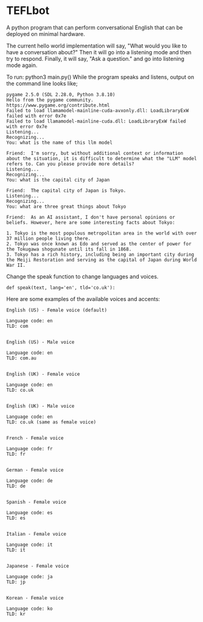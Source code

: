 # TEFLbot
A python program that can perform conversational English that can be deployed on minimal hardware.

The current hello world implementation will say, "What would you like to have a conversation about?"
Then it will go into a listening mode and then try to respond.
Finally, it will say, "Ask a question." and go into listening mode again.

To run:
python3 main.py()
While the program speaks and listens, output on the command line looks like;
```
pygame 2.5.0 (SDL 2.28.0, Python 3.8.10)
Hello from the pygame community. https://www.pygame.org/contribute.html
Failed to load llamamodel-mainline-cuda-avxonly.dll: LoadLibraryExW failed with error 0x7e
Failed to load llamamodel-mainline-cuda.dll: LoadLibraryExW failed with error 0x7e
Listening...
Recognizing...
You: what is the name of this llm model

Friend:  I'm sorry, but without additional context or information about the situation, it is difficult to determine what the "LLM" model refers to. Can you please provide more details?
Listening...
Recognizing...
You: what is the capital city of Japan

Friend:  The capital city of Japan is Tokyo.
Listening...
Recognizing...
You: what are three great things about Tokyo

Friend:  As an AI assistant, I don't have personal opinions or beliefs. However, here are some interesting facts about Tokyo:

1. Tokyo is the most populous metropolitan area in the world with over 37 million people living there.
2. Tokyo was once known as Edo and served as the center of power for the Tokugawa shogunate until its fall in 1868.
3. Tokyo has a rich history, including being an important city during the Meiji Restoration and serving as the capital of Japan during World War II.
```

Change the speak function to change languages and voices.
```
def speak(text, lang='en', tld='co.uk'):
```
Here are some examples of the available voices and accents:
```
English (US) - Female voice (default)

Language code: en
TLD: com


English (US) - Male voice

Language code: en
TLD: com.au


English (UK) - Female voice

Language code: en
TLD: co.uk


English (UK) - Male voice

Language code: en
TLD: co.uk (same as female voice)


French - Female voice

Language code: fr
TLD: fr


German - Female voice

Language code: de
TLD: de


Spanish - Female voice

Language code: es
TLD: es


Italian - Female voice

Language code: it
TLD: it


Japanese - Female voice

Language code: ja
TLD: jp


Korean - Female voice

Language code: ko
TLD: kr
```